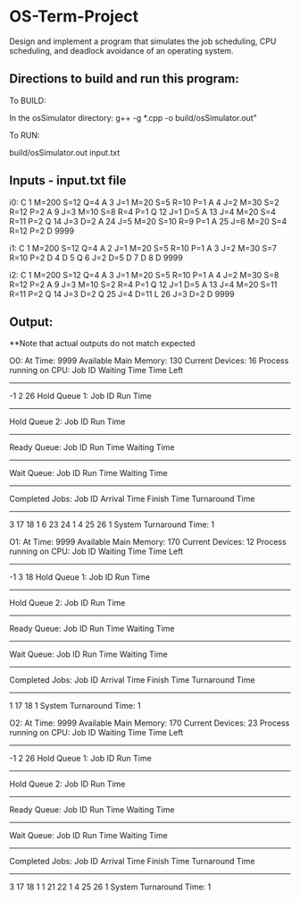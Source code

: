 # OS-Term-Project
Design and implement a program that simulates the job scheduling, CPU scheduling, and deadlock avoidance of an operating system.

## Directions to build and run this program:

To BUILD: 

In the osSimulator directory:   g++ -g *.cpp -o build/osSimulator.out"

To RUN:

build/osSimulator.out input.txt

## Inputs - input.txt file

i0: 
C 1 M=200 S=12 Q=4
A 3 J=1 M=20 S=5 R=10 P=1
A 4 J=2 M=30 S=2 R=12 P=2
A 9 J=3 M=10 S=8 R=4 P=1
Q 12 J=1 D=5
A 13 J=4 M=20 S=4 R=11 P=2
Q 14 J=3 D=2
A 24 J=5 M=20 S=10 R=9 P=1
A 25 J=6 M=20 S=4 R=12 P=2
D 9999


i1: 
C 1 M=200 S=12 Q=4
A 2 J=1 M=20 S=5 R=10 P=1
A 3 J=2 M=30 S=7 R=10 P=2
D 4
D 5
Q 6 J=2 D=5
D 7
D 8
D 9999


i2:
C 1 M=200 S=12 Q=4
A 3 J=1 M=20 S=5 R=10 P=1
A 4 J=2 M=30 S=8 R=12 P=2
A 9 J=3 M=10 S=2 R=4 P=1
Q 12 J=1 D=5
A 13 J=4 M=20 S=11 R=11 P=2
Q 14 J=3 D=2
Q 25 J=4 D=11
L 26 J=3 D=2
D 9999


## Output:
**Note that actual outputs do not match expected

O0: 
At Time: 9999
Available Main Memory: 130
Current Devices: 16
Process running on CPU:
Job ID  Waiting Time    Time Left
------- ------------    ---------
-1      2               26
Hold Queue 1:
Job ID  Run Time
------  --------

Hold Queue 2:
Job ID  Run Time
------  --------

Ready Queue:
Job ID  Run Time        Waiting Time
------- --------        -------------
Wait Queue:
Job ID  Run Time        Waiting Time
------  ---------       ------------
Completed Jobs:
Job ID  Arrival Time    Finish Time     Turnaround Time
------- ------------    -----------     ---------------
3       17              18              1
6       23              24              1
4       25              26              1
System Turnaround Time: 1


O1:
At Time: 9999
Available Main Memory: 170
Current Devices: 12
Process running on CPU:
Job ID  Waiting Time    Time Left
------- ------------    ---------
-1      3               18
Hold Queue 1:
Job ID  Run Time
------  --------

Hold Queue 2:
Job ID  Run Time
------  --------

Ready Queue:
Job ID  Run Time        Waiting Time
------- --------        -------------
Wait Queue:
Job ID  Run Time        Waiting Time
------  ---------       ------------
Completed Jobs:
Job ID  Arrival Time    Finish Time     Turnaround Time
------- ------------    -----------     ---------------
1       17              18              1
System Turnaround Time: 1


O2:
At Time: 9999
Available Main Memory: 170
Current Devices: 23
Process running on CPU:
Job ID  Waiting Time    Time Left
------- ------------    ---------
-1      2               26
Hold Queue 1:
Job ID  Run Time
------  --------

Hold Queue 2:
Job ID  Run Time
------  --------

Ready Queue:
Job ID  Run Time        Waiting Time
------- --------        -------------
Wait Queue:
Job ID  Run Time        Waiting Time
------  ---------       ------------
Completed Jobs:
Job ID  Arrival Time    Finish Time     Turnaround Time
------- ------------    -----------     ---------------
3       17              18              1
1       21              22              1
4       25              26              1
System Turnaround Time: 1





